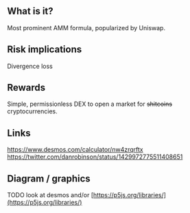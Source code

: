 ## What is it?

Most prominent AMM formula, popularized by Uniswap.


## Risk implications

Divergence loss

## Rewards

Simple, permissionless DEX to open a market for ~~shitcoins~~ cryptocurrencies.

## Links

https://www.desmos.com/calculator/nw4zrqrftx
https://twitter.com/danrobinson/status/1429972775511408651


## Diagram / graphics

TODO look at desmos and/or [https://p5js.org/libraries/](https://p5js.org/libraries/)
